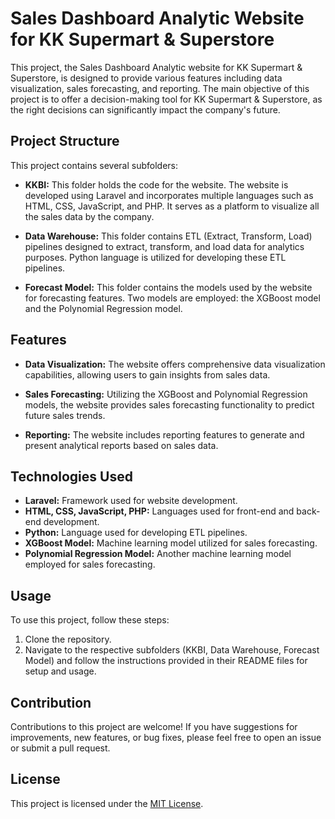 # Sales Dashboard Analytic Website for KK Supermart & Superstore

This project, the Sales Dashboard Analytic website for KK Supermart & Superstore, is designed to provide various features including data visualization, sales forecasting, and reporting. The main objective of this project is to offer a decision-making tool for KK Supermart & Superstore, as the right decisions can significantly impact the company's future.

## Project Structure

This project contains several subfolders:

- **KKBI:** This folder holds the code for the website. The website is developed using Laravel and incorporates multiple languages such as HTML, CSS, JavaScript, and PHP. It serves as a platform to visualize all the sales data by the company.

- **Data Warehouse:** This folder contains ETL (Extract, Transform, Load) pipelines designed to extract, transform, and load data for analytics purposes. Python language is utilized for developing these ETL pipelines.

- **Forecast Model:** This folder contains the models used by the website for forecasting features. Two models are employed: the XGBoost model and the Polynomial Regression model.

## Features

- **Data Visualization:** The website offers comprehensive data visualization capabilities, allowing users to gain insights from sales data.

- **Sales Forecasting:** Utilizing the XGBoost and Polynomial Regression models, the website provides sales forecasting functionality to predict future sales trends.

- **Reporting:** The website includes reporting features to generate and present analytical reports based on sales data.

## Technologies Used

- **Laravel:** Framework used for website development.
- **HTML, CSS, JavaScript, PHP:** Languages used for front-end and back-end development.
- **Python:** Language used for developing ETL pipelines.
- **XGBoost Model:** Machine learning model utilized for sales forecasting.
- **Polynomial Regression Model:** Another machine learning model employed for sales forecasting.

## Usage

To use this project, follow these steps:

1. Clone the repository.
2. Navigate to the respective subfolders (KKBI, Data Warehouse, Forecast Model) and follow the instructions provided in their README files for setup and usage.

## Contribution

Contributions to this project are welcome! If you have suggestions for improvements, new features, or bug fixes, please feel free to open an issue or submit a pull request.

## License

This project is licensed under the [MIT License](LICENSE).
